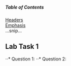 ##### Table of Contents  
[Headers](#headers)  
[Emphasis](#emphasis)  
...snip...    
<a name="headers"/>
## Lab Task 1
⋅⋅* Question 1: 
⋅⋅* Question 2:
